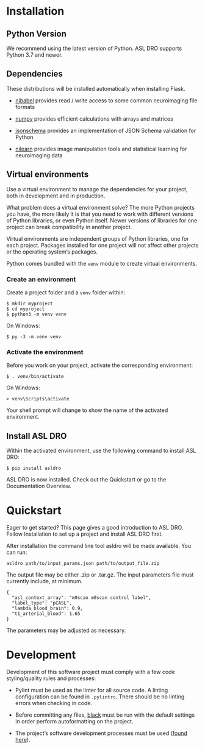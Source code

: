 # Installation

## Python Version

We recommend using the latest version of Python. ASL DRO supports Python
3.7 and newer.

## Dependencies

These distributions will be installed automatically when installing Flask.


* [nibabel](https://nipy.org/nibabel/) provides read / write access to some common neuroimaging file formats


* [numpy](https://numpy.org/) provides efficient calculations with arrays and matrices


* [jsonschema](https://python-jsonschema.readthedocs.io/en/stable/) provides an implementation of JSON Schema validation for Python


* [nilearn](https://nipy.org/packages/nilearn/index.html) provides image manipulation tools and statistical learning for neuroimaging data

## Virtual environments

Use a virtual environment to manage the dependencies for your project, both in
development and in production.

What problem does a virtual environment solve? The more Python projects you
have, the more likely it is that you need to work with different versions of
Python libraries, or even Python itself. Newer versions of libraries for one
project can break compatibility in another project.

Virtual environments are independent groups of Python libraries, one for each
project. Packages installed for one project will not affect other projects or
the operating system’s packages.

Python comes bundled with the `venv` module to create virtual
environments.

### Create an environment

Create a project folder and a `venv` folder within:

```
$ mkdir myproject
$ cd myproject
$ python3 -m venv venv
```

On Windows:

```
$ py -3 -m venv venv
```

### Activate the environment

Before you work on your project, activate the corresponding environment:

```
$ . venv/bin/activate
```

On Windows:

```
> venv\Scripts\activate
```

Your shell prompt will change to show the name of the activated
environment.

## Install ASL DRO

Within the activated environment, use the following command to install
ASL DRO:

```
$ pip install asldro
```

ASL DRO is now installed. Check out the Quickstart or go to the
Documentation Overview.

# Quickstart

Eager to get started? This page gives a good introduction to ASL DRO.
Follow Installation to set up a project and install ASL DRO first.

After installation the command line tool asldro will be made available. You can run:

```
asldro path/to/input_params.json path/to/output_file.zip
```

The output file may be either .zip or .tar.gz. The input parameters file must currently include, at minimum.

```
{
  "asl_context_array": "m0scan m0scan control label",
  "label_type": "pCASL",
  "lambda_blood_brain": 0.9,
  "t1_arterial_blood": 1.65
}
```

The parameters may be adjusted as necessary.

# Development

Development of this software project must comply with a few code styling/quality rules and processes:


* Pylint must be used as the linter for all source code. A linting configuration can be found in `.pylintrc`. There should be no linting errors when checking in code.


* Before committing any files, [black](https://black.readthedocs.io/en/stable/) must be run with the default settings in order perform autoformatting on the project.


* The project’s software development processes must be used ([found here](https://confluence.goldstandardphantoms.com/display/AD/Software+development+processes)).
